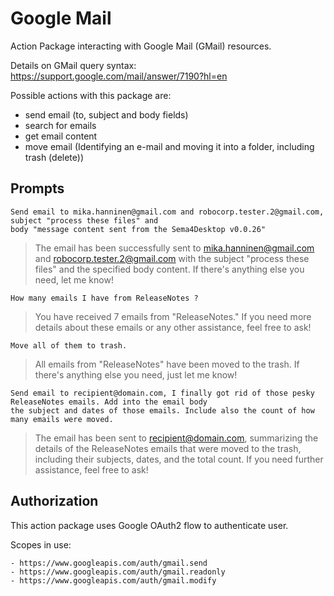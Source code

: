 # Google Mail

Action Package interacting with Google Mail (GMail) resources.

Details on GMail query syntax: https://support.google.com/mail/answer/7190?hl=en

Possible actions with this package are:

- send email (to, subject and body fields)
- search for emails
- get email content
- move email (Identifying an e-mail and moving it into a folder, including trash (delete))

## Prompts

```
Send email to mika.hanninen@gmail.com and robocorp.tester.2@gmail.com, subject "process these files" and
body "message content sent from the Sema4Desktop v0.0.26"
```

> The email has been successfully sent to mika.hanninen@gmail.com and robocorp.tester.2@gmail.com with the
> subject "process these files" and the specified body content. If there's anything else you need, let me know!

```
How many emails I have from ReleaseNotes ?
```

> You have received 7 emails from "ReleaseNotes." If you need more details about these emails or any
> other assistance, feel free to ask!

```
Move all of them to trash.
```

> All emails from "ReleaseNotes" have been moved to the trash. If there's anything else you need, just let me know!

```
Send email to recipient@domain.com, I finally got rid of those pesky ReleaseNotes emails. Add into the email body
the subject and dates of those emails. Include also the count of how many emails were moved.
```

> The email has been sent to recipient@domain.com, summarizing the details of the ReleaseNotes emails that
> were moved to the trash, including their subjects, dates, and the total count. If you need further assistance,
> feel free to ask!

## Authorization

This action package uses Google OAuth2 flow to authenticate user.

Scopes in use:

    - https://www.googleapis.com/auth/gmail.send
    - https://www.googleapis.com/auth/gmail.readonly
    - https://www.googleapis.com/auth/gmail.modify
